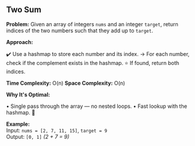 
## Two Sum

**Problem:**
Given an array of integers `nums` and an integer `target`, return indices of the two numbers such that they add up to `target`.

**Approach:** 

✔️ Use a hashmap to store each number and its index.
→ For each number, check if the complement exists in the hashmap. 
⭐ If found, return both indices. 

**Time Complexity:** O(n)
**Space Complexity:** O(n)

**Why It's Optimal:**

• Single pass through the array — no nested loops. 
• Fast lookup with the hashmap. 🎀

**Example:**  
Input: `nums = [2, 7, 11, 15]`, `target = 9`  
Output: `[0, 1]` _(2 + 7 = 9)_